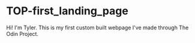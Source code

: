 # TOP-first_landing_page

Hi! I'm Tyler. This is my first custom built webpage I've made through The Odin Project. 